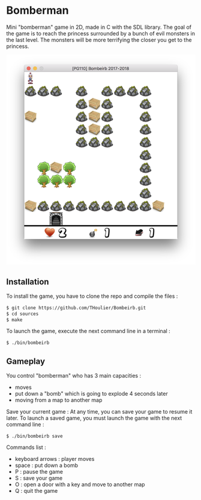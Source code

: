 # Bomberman

Mini "bomberman" game in 2D, made in C with the SDL library. The goal of the game is to reach the princess surrounded by a bunch of evil monsters in the last level. The monsters will be more terrifying the closer you get to the princess.

![Bombeirb](img/bombeirb.png)


Installation
------------
To install the game, you have to clone the repo and compile the files :

    $ git clone https://github.com/THoulier/Bombeirb.git
    $ cd sources
    $ make
    
To launch the game, execute the next command line in a terminal :

    $ ./bin/bombeirb


Gameplay
------------
You control "bomberman" who has 3 main capacities :
- moves
- put down a "bomb" which is going to explode 4 seconds later
- moving from a map to another map

Save your current game :
At any time, you can save your game to resume it later. To launch a saved game, you must launch the game with the next command line :

    $ ./bin/bombeirb save


Commands list :
- keyboard arrows : player moves
- space : put down a bomb
- P : pause the game
- S : save your game
- O : open a door with a key and move to another map
- Q : quit the game


